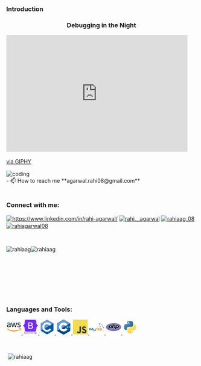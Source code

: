 ### Introduction
<h3 align="center">Debugging in the Night</h3>
<iframe src="https://giphy.com/embed/26AHONQ79FdWZhAI0" width="480" height="310" frameBorder="0" class="giphy-embed" allowFullScreen></iframe><p><a href="https://giphy.com/gifs/archiecomics-archie-comics-archies-funhouse-attack-of-the-50ft-veronica-26AHONQ79FdWZhAI0">via GIPHY</a></p>
<img align="center" alt="coding"  height="300" width="400" src="https://i.pinimg.com/originals/54/e3/7d/54e37d8074ebcde1d96c77d7b2a7f310.gif">

<br>
- 📫 How to reach me **agarwal.rahi08@gmail.com**
<br><br>
<h3 align="left">Connect with me:</h3>
<p align="left">
<a href="https://www.linkedin.com/in/rahi-agarwal/" target="blank"><img align="center" src="https://raw.githubusercontent.com/rahuldkjain/github-profile-readme-generator/master/src/images/icons/Social/linked-in-alt.svg" alt="https://www.linkedin.com/in/rahi-agarwal/" height="30" width="40" /></a>
<a href="https://instagram.com/rahi._.agarwal" target="blank"><img align="center" src="https://raw.githubusercontent.com/rahuldkjain/github-profile-readme-generator/master/src/images/icons/Social/instagram.svg" alt="rahi._.agarwal" height="30" width="40" /></a>
<a href="https://www.leetcode.com/rahiaag_08" target="blank"><img align="center" src="https://raw.githubusercontent.com/rahuldkjain/github-profile-readme-generator/master/src/images/icons/Social/leet-code.svg" alt="rahiaag_08" height="30" width="40" /></a>
<a href="https://auth.geeksforgeeks.org/user/rahiagarwal08" target="blank"><img align="center" src="https://raw.githubusercontent.com/rahuldkjain/github-profile-readme-generator/master/src/images/icons/Social/geeks-for-geeks.svg" alt="rahiagarwal08" height="30" width="40" /></a>
</p>
<br>
<p style=margin:10 px><img align="left" src="https://github-readme-streak-stats.herokuapp.com/?user=rahiaag&" alt="rahiaag" /></p>


<p><img align="left" src="https://github-readme-stats.vercel.app/api/top-langs?username=rahiaag&show_icons=true&locale=en&layout=compact" alt="rahiaag" /></p>
<br><br><br><br><br><br><br><br>
<h3 align="left">Languages and Tools:</h3>
<p align="left"> <a href="https://aws.amazon.com" target="_blank" rel="noreferrer"> <img src="https://raw.githubusercontent.com/devicons/devicon/master/icons/amazonwebservices/amazonwebservices-original-wordmark.svg" alt="aws" width="40" height="40"/> </a> <a href="https://getbootstrap.com" target="_blank" rel="noreferrer"> <img src="https://raw.githubusercontent.com/devicons/devicon/master/icons/bootstrap/bootstrap-plain-wordmark.svg" alt="bootstrap" width="40" height="40"/> </a> <a href="https://www.cprogramming.com/" target="_blank" rel="noreferrer"> <img src="https://raw.githubusercontent.com/devicons/devicon/master/icons/c/c-original.svg" alt="c" width="40" height="40"/> </a> <a href="https://www.w3schools.com/cpp/" target="_blank" rel="noreferrer"> <img src="https://raw.githubusercontent.com/devicons/devicon/master/icons/cplusplus/cplusplus-original.svg" alt="cplusplus" width="40" height="40"/> </a> <a href="https://developer.mozilla.org/en-US/docs/Web/JavaScript" target="_blank" rel="noreferrer"> <img src="https://raw.githubusercontent.com/devicons/devicon/master/icons/javascript/javascript-original.svg" alt="javascript" width="40" height="40"/> </a> <a href="https://www.mysql.com/" target="_blank" rel="noreferrer"> <img src="https://raw.githubusercontent.com/devicons/devicon/master/icons/mysql/mysql-original-wordmark.svg" alt="mysql" width="40" height="40"/> </a> <a href="https://www.php.net" target="_blank" rel="noreferrer"> <img src="https://raw.githubusercontent.com/devicons/devicon/master/icons/php/php-original.svg" alt="php" width="40" height="40"/> </a> <a href="https://www.python.org" target="_blank" rel="noreferrer"> <img src="https://raw.githubusercontent.com/devicons/devicon/master/icons/python/python-original.svg" alt="python" width="40" height="40"/> </a> </p>
<br>
<p>&nbsp;<img align="center" src="https://github-readme-stats.vercel.app/api?username=rahiaag&show_icons=true&locale=en" alt="rahiaag" /></p>
